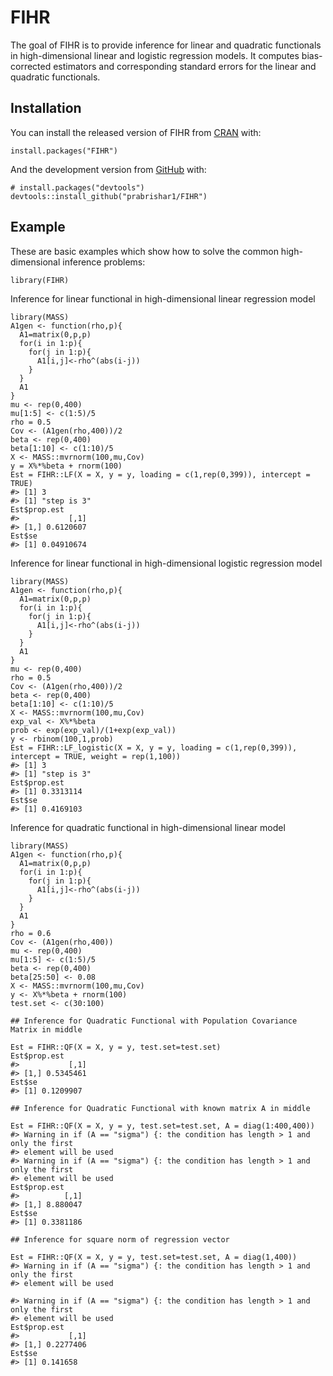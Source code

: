 
<!-- README.md is generated from README.Rmd. Please edit that file -->

FIHR
====

<!-- badges: start -->
<!-- badges: end -->

The goal of FIHR is to provide inference for linear and quadratic
functionals in high-dimensional linear and logistic regression models.
It computes bias-corrected estimators and corresponding standard errors
for the linear and quadratic functionals.

Installation
------------

You can install the released version of FIHR from
[CRAN](https://CRAN.R-project.org) with:

    install.packages("FIHR")

And the development version from [GitHub](https://github.com/) with:

    # install.packages("devtools")
    devtools::install_github("prabrishar1/FIHR")

Example
-------

These are basic examples which show how to solve the common
high-dimensional inference problems:

    library(FIHR)

Inference for linear functional in high-dimensional linear regression
model


    library(MASS)
    A1gen <- function(rho,p){
      A1=matrix(0,p,p)
      for(i in 1:p){
        for(j in 1:p){
          A1[i,j]<-rho^(abs(i-j))
        } 
      }
      A1
    }
    mu <- rep(0,400)
    mu[1:5] <- c(1:5)/5
    rho = 0.5
    Cov <- (A1gen(rho,400))/2
    beta <- rep(0,400)
    beta[1:10] <- c(1:10)/5
    X <- MASS::mvrnorm(100,mu,Cov)
    y = X%*%beta + rnorm(100)
    Est = FIHR::LF(X = X, y = y, loading = c(1,rep(0,399)), intercept = TRUE)
    #> [1] 3
    #> [1] "step is 3"
    Est$prop.est
    #>           [,1]
    #> [1,] 0.6120607
    Est$se
    #> [1] 0.04910674

Inference for linear functional in high-dimensional logistic regression
model

    library(MASS)
    A1gen <- function(rho,p){
      A1=matrix(0,p,p)
      for(i in 1:p){
        for(j in 1:p){
          A1[i,j]<-rho^(abs(i-j))
        } 
      }
      A1
    }
    mu <- rep(0,400)
    rho = 0.5
    Cov <- (A1gen(rho,400))/2
    beta <- rep(0,400)
    beta[1:10] <- c(1:10)/5
    X <- MASS::mvrnorm(100,mu,Cov)
    exp_val <- X%*%beta
    prob <- exp(exp_val)/(1+exp(exp_val))
    y <- rbinom(100,1,prob)
    Est = FIHR::LF_logistic(X = X, y = y, loading = c(1,rep(0,399)), intercept = TRUE, weight = rep(1,100))
    #> [1] 3
    #> [1] "step is 3"
    Est$prop.est
    #> [1] 0.3313114
    Est$se
    #> [1] 0.4169103

Inference for quadratic functional in high-dimensional linear model

    library(MASS)
    A1gen <- function(rho,p){
      A1=matrix(0,p,p)
      for(i in 1:p){
        for(j in 1:p){
          A1[i,j]<-rho^(abs(i-j))
        } 
      }
      A1
    }
    rho = 0.6
    Cov <- (A1gen(rho,400))
    mu <- rep(0,400)
    mu[1:5] <- c(1:5)/5
    beta <- rep(0,400)
    beta[25:50] <- 0.08
    X <- MASS::mvrnorm(100,mu,Cov)
    y <- X%*%beta + rnorm(100)
    test.set <- c(30:100)

    ## Inference for Quadratic Functional with Population Covariance Matrix in middle

    Est = FIHR::QF(X = X, y = y, test.set=test.set)
    Est$prop.est
    #>           [,1]
    #> [1,] 0.5345461
    Est$se
    #> [1] 0.1209907

    ## Inference for Quadratic Functional with known matrix A in middle

    Est = FIHR::QF(X = X, y = y, test.set=test.set, A = diag(1:400,400))
    #> Warning in if (A == "sigma") {: the condition has length > 1 and only the first
    #> element will be used
    #> Warning in if (A == "sigma") {: the condition has length > 1 and only the first
    #> element will be used
    Est$prop.est
    #>          [,1]
    #> [1,] 8.880047
    Est$se
    #> [1] 0.3381186

    ## Inference for square norm of regression vector

    Est = FIHR::QF(X = X, y = y, test.set=test.set, A = diag(1,400))
    #> Warning in if (A == "sigma") {: the condition has length > 1 and only the first
    #> element will be used

    #> Warning in if (A == "sigma") {: the condition has length > 1 and only the first
    #> element will be used
    Est$prop.est
    #>           [,1]
    #> [1,] 0.2277406
    Est$se
    #> [1] 0.141658
